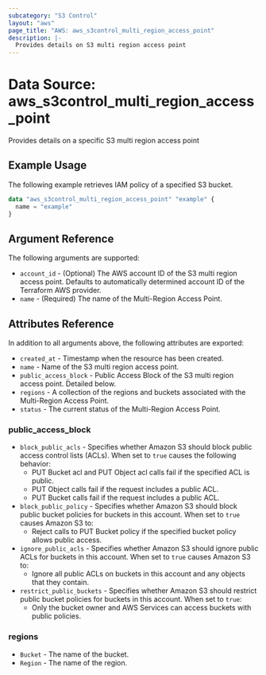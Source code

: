 ```yaml
---
subcategory: "S3 Control"
layout: "aws"
page_title: "AWS: aws_s3control_multi_region_access_point"
description: |-
  Provides details on S3 multi region access point
---
```


# Data Source: aws_s3control_multi_region_access_point

Provides details on a specific S3 multi region access point

## Example Usage

The following example retrieves IAM policy of a specified S3 bucket.

```terraform
data "aws_s3control_multi_region_access_point" "example" {
  name = "example"
}
```

## Argument Reference

The following arguments are supported:

* `account_id` - (Optional) The AWS account ID of the S3 multi region access point. Defaults to automatically determined account ID of the Terraform AWS provider.
* `name` - (Required) The name of the Multi-Region Access Point.

## Attributes Reference

In addition to all arguments above, the following attributes are exported:

* `created_at` - Timestamp when the resource has been created.
* `name` - Name of the S3 multi region access point.
* `public_access_block` - Public Access Block of the S3 multi region access point. Detailed below.
* `regions` - A collection of the regions and buckets associated with the Multi-Region Access Point.
* `status` - The current status of the Multi-Region Access Point.

### public_access_block

* `block_public_acls` - Specifies whether Amazon S3 should block public access control lists (ACLs). When set to `true` causes the following behavior:
    * PUT Bucket acl and PUT Object acl calls fail if the specified ACL is public.
    * PUT Object calls fail if the request includes a public ACL.
    * PUT Bucket calls fail if the request includes a public ACL.
* `block_public_policy` - Specifies whether Amazon S3 should block public bucket policies for buckets in this account. When set to `true` causes Amazon S3 to:
    * Reject calls to PUT Bucket policy if the specified bucket policy allows public access.
* `ignore_public_acls` - Specifies whether Amazon S3 should ignore public ACLs for buckets in this account. When set to `true` causes Amazon S3 to:
    * Ignore all public ACLs on buckets in this account and any objects that they contain.
* `restrict_public_buckets` - Specifies whether Amazon S3 should restrict public bucket policies for buckets in this account. When set to `true`:
    * Only the bucket owner and AWS Services can access buckets with public policies.

### regions

* `Bucket` - The name of the bucket.
* `Region` - The name of the region.
